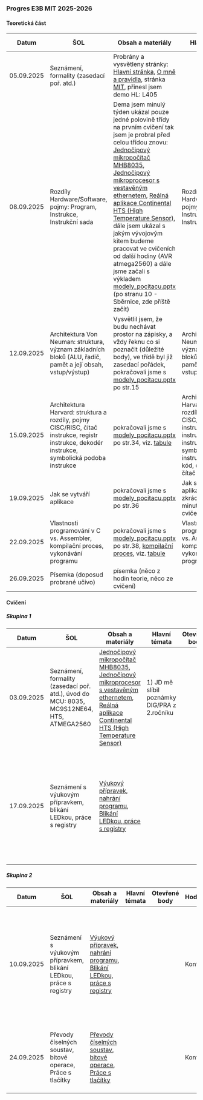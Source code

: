 ### Progres E3B MIT 2025-2026

#### Teoretická část

| Datum      | ŠOL                                                          | Obsah a materiály                                            | Hlavní témata                                                | Otevřené body                        | Hodnocení | Poznámka |
| ---------- | ------------------------------------------------------------ | ------------------------------------------------------------ | ------------------------------------------------------------ | ------------------------------------ | --------- | -------- |
| 05.09.2025 | Seznámení, formality (zasedací poř. atd.)                    | Probrány a vysvětleny stránky: [Hlavní stránka](../../README.md), [O mně a pravidla](../../o-mne/readme.md), stránka [MIT](../../predmety/mit/readme.md), přinesl jsem demo HL: L405 |                                                              |                                      |           |          |
| 08.09.2025 | Rozdíly Hardware/Software, pojmy: Program, Instrukce, Instrukční sada | Dema jsem minulý týden ukázal pouze jedné polovině třídy na prvním cvičení tak jsem je probral před celou třídou znovu: [Jednočipový mikropočítač MHB8035](../../predmety/mit/dema/mhb-8035/readme.md), [Jednočipový mikroprocesor s vestavěným ethernetem](../../predmety/mit/dema/mc9s12ne64/readme.md), [Reálná aplikace Continental HTS (High Temperature Sensor)](../../predmety/mit/dema/hts/readme.md), dále jsem ukázal s jakým vývojovým kitem budeme pracovat ve cvičeních od další hodiny (AVR atmega2560) a dále jsme začali s výkladem [modely_pocitacu.pptx](../../predmety/mit/materialy/modely_pocitacu.pptx) (po stranu 10 - Sběrnice, zde příště začít) | Rozdíly Hardware/Software, pojmy: Program, Instrukce, Instrukční sada | Není k dispozici zasedací pořádek    |           |          |
| 12.09.2025 | Architektura Von Neuman: struktura, význam základních bloků (ALU, řadič, pamět a její obsah, vstup/výstup) | Vysvětlil jsem, že budu nechávat prostor na zápisky, a vždy řeknu co si poznačit (důležité body), ve třídě byl již zasedací pořádek, pokračovali jsme s [modely_pocitacu.pptx](../../predmety/mit/materialy/modely_pocitacu.pptx) po str.15 | Architektura Von Neuman: struktura, význam základních bloků (ALU, řadič, pamět a její obsah, vstup/výstup) |                                      |           |          |
| 15.09.2025 | Architektura Harvard: struktura a rozdíly, pojmy CISC/RISC, čítač instrukce, registr instrukce, dekodér instrukce, symbolická podoba instrukce | pokračovali jsme s [modely_pocitacu.pptx](../../predmety/mit/materialy/modely_pocitacu.pptx) po str.34, viz. [tabule](materialy/e3b-mit_2025-2026/tabule-001.jpg) | Architektura Harvard: struktura a rozdíly, pojmy CISC/RISC, čítač instrukce, registr instrukce, dekodér instrukce, symbolická podoba instrukce, operační kód, operandy, čítač programu PC |                                      |           |          |
| 19.09.2025 | Jak se vytváří aplikace                                      | pokračovali jsme s [modely_pocitacu.pptx](../../predmety/mit/materialy/modely_pocitacu.pptx) po str.36 | Jak se vytváří aplikace (hodina zkrácena na cca 15 minut - požární cvičení) |                                      |           |          |
| 22.09.2025 | Vlastnosti programování v C vs. Assembler, kompilační proces, vykonávání programu | pokračovali jsme s [modely_pocitacu.pptx](../../predmety/mit/materialy/modely_pocitacu.pptx) po str.38, [kompilační proces](https://claude.ai/public/artifacts/ed94087b-711c-44ae-bee7-20d4c7500787), viz. [tabule](materialy/e3b-mit_2025-2026/tabule-002.jpg) | Vlastnosti programování v C vs. Assembler, kompilační proces, vykonávání programu | je třeba se vrátit k poslednímu bodu |           |          |
| 26.09.2025 | Písemka (doposud probrané učivo)                             | písemka (něco z hodin teorie, něco ze cvičení)               |                                                              |                                      | Běží      |          |

#### Cvičení

##### Skupina 1

| Datum      | ŠOL                                                          | Obsah a materiály                                            | Hlavní témata                                | Otevřené body | Hodnocení | Poznámka                                                     |
| ---------- | ------------------------------------------------------------ | ------------------------------------------------------------ | -------------------------------------------- | ------------- | --------- | ------------------------------------------------------------ |
| 03.09.2025 | Seznámení, formality (zasedací poř. atd.), úvod do MCU: 8035, MC9S12NE64, HTS, ATMEGA2560 | [Jednočipový mikropočítač MHB8035](../../predmety/mit/dema/mhb-8035/readme.md), [Jednočipový mikroprocesor s vestavěným ethernetem](../../predmety/mit/dema/mc9s12ne64/readme.md), [Reálná aplikace Continental HTS (High Temperature Sensor)](../../predmety/mit/dema/hts/readme.md) | 1) JD mě slíbil poznámky DIG/PRA z 2.ročníku |               |           | 1) Bylo zmíněno, že je třeba zopakovat C jazyk.              |
| 17.09.2025 | Seznámení s výukovým přípravkem, blikání LEDkou, práce s registry | [Výukový přípravek, nahrání programu](https://tomaschovanec.github.io/MIT/01_Uvod.html), [Blikání LEDkou, práce s registry](https://tomaschovanec.github.io/MIT/02_Blikani_LED.html) |                                              |               | Kontrola  | Úloha dokončena, příště vysvětlit: xmega bootloader, ukázat použití klasického debuggeru, vysvětlit základy buildu, zopakovat základy C? |

##### Skupina 2

| Datum      | ŠOL                                                          | Obsah a materiály                                            | Hlavní témata | Otevřené body | Hodnocení | Poznámka                                                     |
| ---------- | ------------------------------------------------------------ | ------------------------------------------------------------ | ------------- | ------------- | --------- | ------------------------------------------------------------ |
| 10.09.2025 | Seznámení s výukovým přípravkem, blikání LEDkou, práce s registry | [Výukový přípravek, nahrání programu](https://tomaschovanec.github.io/MIT/01_Uvod.html), [Blikání LEDkou, práce s registry](https://tomaschovanec.github.io/MIT/02_Blikani_LED.html) |               |               | Kontrola  | Úloha dokončena, příště vysvětlit: xmega bootloader, ukázat použití klasického debuggeru, vysvětlit základy buildu, zopakovat základy C? |
| 24.09.2025 | Převody číselných soustav, bitové operace, Práce s tlačítky  | [Převody číselných soustav, bitové operace](https://tomaschovanec.github.io/MIT/03_Bitove_operace.html), [Práce s tlačítky](https://tomaschovanec.github.io/MIT/04_Tlacitka_podminky.html) |               |               | Kontrola  | Příště si vysvětlit řádek po řádku. JP plus chybějící dokončit úlohu s tlačítky. |